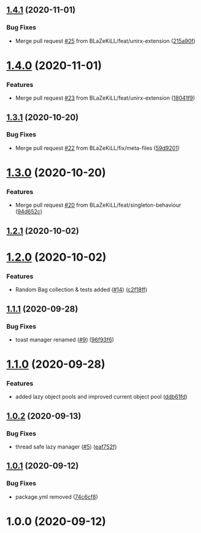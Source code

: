 ## [1.4.1](https://github.com/BLaZeKiLL/CodeBlazeLibrary/compare/v1.4.0...v1.4.1) (2020-11-01)


### Bug Fixes

* Merge pull request [#25](https://github.com/BLaZeKiLL/CodeBlazeLibrary/issues/25) from BLaZeKiLL/feat/unirx-extension ([215a90f](https://github.com/BLaZeKiLL/CodeBlazeLibrary/commit/215a90ff4719a165a0ba59be8e0517d11f557eff))

# [1.4.0](https://github.com/BLaZeKiLL/CodeBlazeLibrary/compare/v1.3.1...v1.4.0) (2020-11-01)


### Features

* Merge pull request [#23](https://github.com/BLaZeKiLL/CodeBlazeLibrary/issues/23) from BLaZeKiLL/feat/unirx-extension ([18041f9](https://github.com/BLaZeKiLL/CodeBlazeLibrary/commit/18041f9a878b0cd3c03dafefaf585147977c3873))

## [1.3.1](https://github.com/BLaZeKiLL/CodeBlazeLibrary/compare/v1.3.0...v1.3.1) (2020-10-20)


### Bug Fixes

* Merge pull request [#22](https://github.com/BLaZeKiLL/CodeBlazeLibrary/issues/22) from BLaZeKiLL/fix/meta-files ([59d9201](https://github.com/BLaZeKiLL/CodeBlazeLibrary/commit/59d9201fb8ef2159aac6c07db1f51514bb558c4f))

# [1.3.0](https://github.com/BLaZeKiLL/CodeBlazeLibrary/compare/v1.2.1...v1.3.0) (2020-10-20)


### Features

* Merge pull request [#20](https://github.com/BLaZeKiLL/CodeBlazeLibrary/issues/20) from BLaZeKiLL/feat/singleton-behaviour ([94d652c](https://github.com/BLaZeKiLL/CodeBlazeLibrary/commit/94d652c3c071edd5052bb0cde60ceadf13cb6196))

## [1.2.1](https://github.com/BLaZeKiLL/CodeBlazeLibrary/compare/v1.2.0...v1.2.1) (2020-10-02)

# [1.2.0](https://github.com/BLaZeKiLL/CodeBlazeLibrary/compare/v1.1.1...v1.2.0) (2020-10-02)


### Features

* Random Bag collection & tests added ([#14](https://github.com/BLaZeKiLL/CodeBlazeLibrary/issues/14)) ([c2f18ff](https://github.com/BLaZeKiLL/CodeBlazeLibrary/commit/c2f18ffab07b33382f6637ed9167f2415695e06e))

## [1.1.1](https://github.com/BLaZeKiLL/CodeBlazeLibrary/compare/v1.1.0...v1.1.1) (2020-09-28)


### Bug Fixes

* toast manager renamed ([#9](https://github.com/BLaZeKiLL/CodeBlazeLibrary/issues/9)) ([96f93f6](https://github.com/BLaZeKiLL/CodeBlazeLibrary/commit/96f93f680a6df53763c35563236aa867adeff3be))

# [1.1.0](https://github.com/BLaZeKiLL/CodeBlazeLibrary/compare/v1.0.2...v1.1.0) (2020-09-28)


### Features

* added lazy object pools and improved current object pool ([ddb61fd](https://github.com/BLaZeKiLL/CodeBlazeLibrary/commit/ddb61fdbff2bb038b70d106ea322224b2af7163f))

## [1.0.2](https://github.com/BLaZeKiLL/CodeBlazeLibrary/compare/v1.0.1...v1.0.2) (2020-09-13)


### Bug Fixes

* thread safe lazy manager ([#5](https://github.com/BLaZeKiLL/CodeBlazeLibrary/issues/5)) ([eaf752f](https://github.com/BLaZeKiLL/CodeBlazeLibrary/commit/eaf752f2dbb4c0743c1efc0f683a7b6ea69e4b68))

## [1.0.1](https://github.com/BLaZeKiLL/CodeBlazeLibrary/compare/v1.0.0...v1.0.1) (2020-09-12)


### Bug Fixes

* package.yml removed ([74c6cf8](https://github.com/BLaZeKiLL/CodeBlazeLibrary/commit/74c6cf836eabd6945ec48b986bbce1c80e43570d))

# 1.0.0 (2020-09-12)
